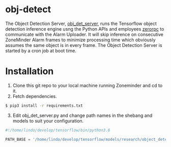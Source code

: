 # obj-detect
The Object Detection Server, [obj_det_server](https://github.com/goruck/smart-zoneminder/blob/master/obj-detect/obj_detect_server.py), runs the Tensorflow object detection inference engine usng the Python APIs and employees [zerorpc](http://www.zerorpc.io/) to communicate with the Alarm Uploader. It will skip inference on consecutive ZoneMinder Alarm frames to minimize processing time which obviously assumes the same object is in every frame. The Object Detection Server is started by a cron job at boot time.

# Installation
1. Clone this git repo to your local machine running Zoneminder and cd to it.
2. Fetch dependencies.
```bash
$ pip3 install -r requirements.txt
```
3. Edit obj_det_server.py and change path names in the shebang and models to suit your configuration.
```python
#!/home/lindo/develop/tensorflow/bin/python3.6

PATH_BASE = '/home/lindo/develop/tensorflow/models/research/object_detection/'
```
